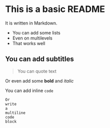 # This is a basic README

It is written in Markdown.

- You can add some lists
 - Even on multilevels
 - That works well

## You can add subtitles

> You can quote text

Or even add some **bold** and *italic* 

You can add inline `code`

```
Or
write
a
multiline
code
block
```
